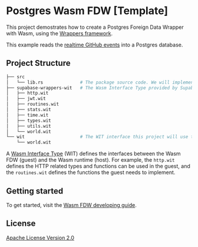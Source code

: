 # Postgres Wasm FDW [Template]

This project demostrates how to create a Postgres Foreign Data Wrapper with Wasm, using the [Wrappers framework](https://github.com/supabase/wrappers).

This example reads the [realtime GitHub events](https://api.github.com/events) into a Postgres database.

## Project Structure

```bash
├── src
│   └── lib.rs              # The package source code. We will implement the FDW logic, in this file.
├── supabase-wrappers-wit   # The Wasm Interface Type provided by Supabase. See below for a detailed description.
│   ├── http.wit
│   ├── jwt.wit
│   ├── routines.wit
│   ├── stats.wit
│   ├── time.wit
│   ├── types.wit
│   ├── utils.wit
│   └── world.wit
└── wit                     # The WIT interface this project will use to build the Wasm package.
    └── world.wit
```

A [Wasm Interface Type](https://github.com/bytecodealliance/wit-bindgen) (WIT) defines the interfaces between the Wasm FDW (guest) and the Wasm runtime (host). For example, the `http.wit` defines the HTTP related types and functions can be used in the guest, and the `routines.wit` defines the functions the guest needs to implement.

## Getting started

To get started, visit the [Wasm FDW developing guide](https://fdw.dev/guides/create-wasm-wrapper/).

## License

[Apache License Version 2.0](./LICENSE)
